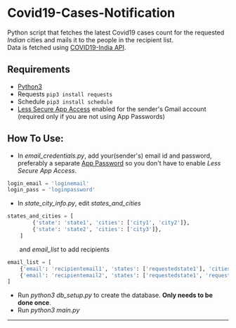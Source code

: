 # Covid19-Cases-Notification
Python script that fetches the latest Covid19 cases count for the requested *Indian* cities and mails it to the people in the recipient list.  
Data is fetched using [COVID19-India API](https://api.covid19india.org/).

## Requirements
* [Python3](https://www.python.org/downloads/)
* Requests ```pip3 install requests```
* Schedule ```pip3 install schedule```
* [Less Secure App Access](https://myaccount.google.com/lesssecureapps) enabled for the sender's Gmail account (required only if you are not using App Passwords)

## How To Use:
* In *email_credentials.py*, add your(sender's) email id and password, preferably a separate [App Password](https://myaccount.google.com/apppasswords) so you don't have to enable *Less Secure App Access*.
```python
login_email = 'loginemail'
login_pass = 'loginpassword'
```
* In *state_city_info.py*, edit *states_and_cities*
```python
states_and_cities = [
        {'state': 'state1', 'cities': ['city1', 'city2']},
        {'state': 'state2', 'cities': ['city3']},
    ]
```
&nbsp;&nbsp;&nbsp;&nbsp;&nbsp;&nbsp; and *email_list* to add recipients
```python
email_list = [
    {'email': 'recipientemail1', 'states': ['requestedstate1'], 'cities': ['requestedcity1', 'requestedcity2']},
    {'email': 'recipientemail2', 'states': ['requestedstate1', 'requestedstate2'], 'cities': ['requestedcity1', 'requestedcity3']},
]
```
* Run *python3 db_setup.py* to create the database. **Only needs to be done once**.
* Run *python3 main.py*
---
